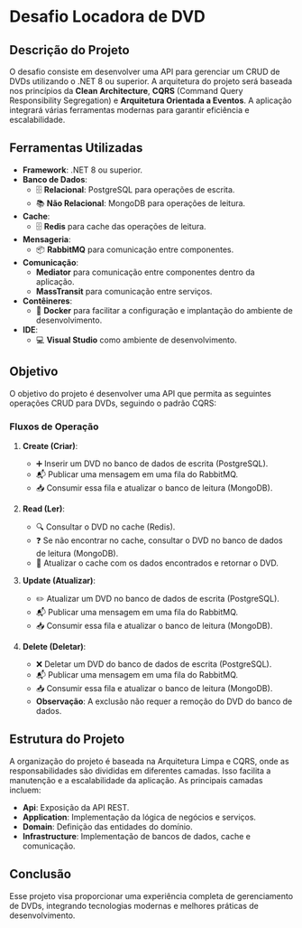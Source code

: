 # Desafio Locadora de DVD

## Descrição do Projeto

O desafio consiste em desenvolver uma API para gerenciar um CRUD de DVDs utilizando o .NET 8 ou superior. A arquitetura do projeto será baseada nos princípios da **Clean Architecture**, **CQRS** (Command Query Responsibility Segregation) e **Arquitetura Orientada a Eventos**. A aplicação integrará várias ferramentas modernas para garantir eficiência e escalabilidade.

## Ferramentas Utilizadas

- **Framework**: .NET 8 ou superior.
- **Banco de Dados**:
  - 🗄️ **Relacional**: PostgreSQL para operações de escrita.
  - 📚 **Não Relacional**: MongoDB para operações de leitura.
- **Cache**:
  - 🗄️ **Redis** para cache das operações de leitura.
- **Mensageria**: 
  - 📦 **RabbitMQ** para comunicação entre componentes.
- **Comunicação**: 
  - **Mediator** para comunicação entre componentes dentro da aplicação.
  - **MassTransit** para comunicação entre serviços.
- **Contêineres**:
  - 🐳 **Docker** para facilitar a configuração e implantação do ambiente de desenvolvimento.
- **IDE**: 
  - 💻 **Visual Studio** como ambiente de desenvolvimento.

## Objetivo

O objetivo do projeto é desenvolver uma API que permita as seguintes operações CRUD para DVDs, seguindo o padrão CQRS:

### Fluxos de Operação

1. **Create (Criar)**:
   - ➕ Inserir um DVD no banco de dados de escrita (PostgreSQL).
   - 📬 Publicar uma mensagem em uma fila do RabbitMQ.
   - 📥 Consumir essa fila e atualizar o banco de leitura (MongoDB).

2. **Read (Ler)**:
   - 🔍 Consultar o DVD no cache (Redis).
   - ❓ Se não encontrar no cache, consultar o DVD no banco de dados de leitura (MongoDB).
   - 🔄 Atualizar o cache com os dados encontrados e retornar o DVD.

3. **Update (Atualizar)**:
   - ✏️ Atualizar um DVD no banco de dados de escrita (PostgreSQL).
   - 📬 Publicar uma mensagem em uma fila do RabbitMQ.
   - 📥 Consumir essa fila e atualizar o banco de leitura (MongoDB).

4. **Delete (Deletar)**:
   - ❌ Deletar um DVD do banco de dados de escrita (PostgreSQL).
   - 📬 Publicar uma mensagem em uma fila do RabbitMQ.
   - 📥 Consumir essa fila e atualizar o banco de leitura (MongoDB).
   - **Observação**: A exclusão não requer a remoção do DVD do banco de dados.

## Estrutura do Projeto

A organização do projeto é baseada na Arquitetura Limpa e CQRS, onde as responsabilidades são divididas em diferentes camadas. Isso facilita a manutenção e a escalabilidade da aplicação. As principais camadas incluem:

- **Api**: Exposição da API REST.
- **Application**: Implementação da lógica de negócios e serviços.
- **Domain**: Definição das entidades do domínio.
- **Infrastructure**: Implementação de bancos de dados, cache e comunicação.

## Conclusão

Esse projeto visa proporcionar uma experiência completa de gerenciamento de DVDs, integrando tecnologias modernas e melhores práticas de desenvolvimento. 
